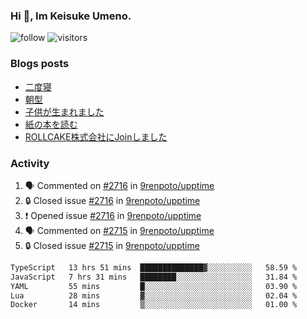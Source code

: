 ### Hi 👋, Im Keisuke Umeno.

<!--
**9renpoto/9renpoto** is a ✨ _special_ ✨ repository because its `README.md` (this file) appears on your GitHub profile.

Here are some ideas to get you started:

- 🔭 I’m currently working on ...
- 🌱 I’m currently learning ...
- 👯 I’m looking to collaborate on ...
- 🤔 I’m looking for help with ...
- 💬 Ask me about ...
- 📫 How to reach me: ...
- 😄 Pronouns: ...
- ⚡ Fun fact: ...
-->

![follow](https://img.shields.io/github/followers/9renpoto?label=Follow&style=social)
![visitors](https://komarev.com/ghpvc/?username=9renpoto&label=Profile%20views&color=0e75b6&style=flat)

### Blogs posts

<!-- BLOG-POST-LIST:START -->
- [二度寝](https://9renpoto.win/entry/2024/07/18/going_back_to_sleep)
- [朝型](https://9renpoto.win/entry/2024/05/29/im-an-early)
- [子供が生まれました](https://9renpoto.win/entry/2024/04/18/hello-world)
- [紙の本を読む](https://9renpoto.win/entry/2024/02/25/reading-papar-book)
- [ROLLCAKE株式会社にJoinしました](https://9renpoto.win/entry/2024/02/11/join)
<!-- BLOG-POST-LIST:END -->

### Activity

<!--START_SECTION:activity-->
1. 🗣 Commented on [#2716](https://github.com/9renpoto/upptime/issues/2716#issuecomment-2247689424) in [9renpoto/upptime](https://github.com/9renpoto/upptime)
2. 🔒 Closed issue [#2716](https://github.com/9renpoto/upptime/issues/2716) in [9renpoto/upptime](https://github.com/9renpoto/upptime)
3. ❗ Opened issue [#2716](https://github.com/9renpoto/upptime/issues/2716) in [9renpoto/upptime](https://github.com/9renpoto/upptime)
4. 🗣 Commented on [#2715](https://github.com/9renpoto/upptime/issues/2715#issuecomment-2247634778) in [9renpoto/upptime](https://github.com/9renpoto/upptime)
5. 🔒 Closed issue [#2715](https://github.com/9renpoto/upptime/issues/2715) in [9renpoto/upptime](https://github.com/9renpoto/upptime)
<!--END_SECTION:activity-->

<!--START_SECTION:waka-->

```txt
TypeScript   13 hrs 51 mins  ██████████████▓░░░░░░░░░░   58.59 %
JavaScript   7 hrs 31 mins   ████████░░░░░░░░░░░░░░░░░   31.84 %
YAML         55 mins         █░░░░░░░░░░░░░░░░░░░░░░░░   03.90 %
Lua          28 mins         ▓░░░░░░░░░░░░░░░░░░░░░░░░   02.04 %
Docker       14 mins         ▒░░░░░░░░░░░░░░░░░░░░░░░░   01.00 %
```

<!--END_SECTION:waka-->
